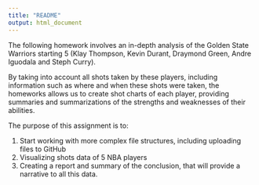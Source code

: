 ```yaml
---
title: "README"
output: html_document
---
```


The following homework involves an in-depth analysis of the Golden State Warriors starting 5 (Klay Thompson, Kevin Durant, Draymond Green, Andre Iguodala and Steph Curry).

By taking into account all shots taken by these players, including information such as where and when these shots were taken, the homeworks allows us to create shot charts of each player, providing summaries and summarizations of the strengths and weaknesses of their abilities.

The purpose of this assignment is to:
  1) Start working with more complex file structures, including uploading files to GitHub
  2) Visualizing shots data of 5 NBA players
  3) Creating a report and summary of the conclusion, that will provide a narrative to all this data.
